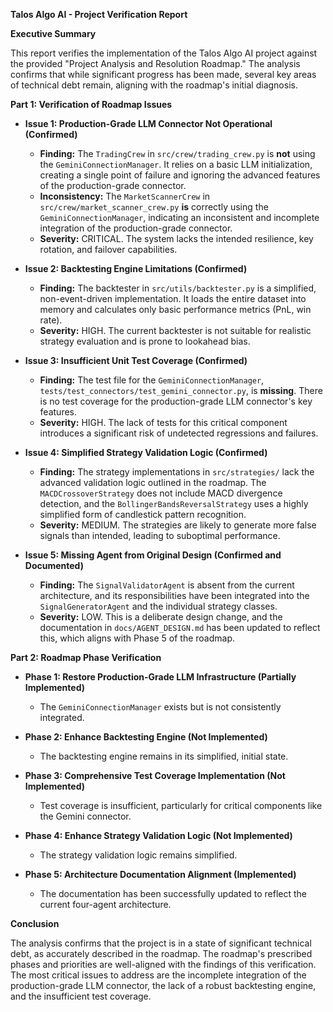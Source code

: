 **Talos Algo AI - Project Verification Report**

**Executive Summary**

This report verifies the implementation of the Talos Algo AI project against the provided "Project Analysis and Resolution Roadmap." The analysis confirms that while significant progress has been made, several key areas of technical debt remain, aligning with the roadmap's initial diagnosis.

**Part 1: Verification of Roadmap Issues**

*   **Issue 1: Production-Grade LLM Connector Not Operational (Confirmed)**
    *   **Finding:** The `TradingCrew` in `src/crew/trading_crew.py` is **not** using the `GeminiConnectionManager`. It relies on a basic LLM initialization, creating a single point of failure and ignoring the advanced features of the production-grade connector.
    *   **Inconsistency:** The `MarketScannerCrew` in `src/crew/market_scanner_crew.py` **is** correctly using the `GeminiConnectionManager`, indicating an inconsistent and incomplete integration of the production-grade connector.
    *   **Severity:** CRITICAL. The system lacks the intended resilience, key rotation, and failover capabilities.

*   **Issue 2: Backtesting Engine Limitations (Confirmed)**
    *   **Finding:** The backtester in `src/utils/backtester.py` is a simplified, non-event-driven implementation. It loads the entire dataset into memory and calculates only basic performance metrics (PnL, win rate).
    *   **Severity:** HIGH. The current backtester is not suitable for realistic strategy evaluation and is prone to lookahead bias.

*   **Issue 3: Insufficient Unit Test Coverage (Confirmed)**
    *   **Finding:** The test file for the `GeminiConnectionManager`, `tests/test_connectors/test_gemini_connector.py`, is **missing**. There is no test coverage for the production-grade LLM connector's key features.
    *   **Severity:** HIGH. The lack of tests for this critical component introduces a significant risk of undetected regressions and failures.

*   **Issue 4: Simplified Strategy Validation Logic (Confirmed)**
    *   **Finding:** The strategy implementations in `src/strategies/` lack the advanced validation logic outlined in the roadmap. The `MACDCrossoverStrategy` does not include MACD divergence detection, and the `BollingerBandsReversalStrategy` uses a highly simplified form of candlestick pattern recognition.
    *   **Severity:** MEDIUM. The strategies are likely to generate more false signals than intended, leading to suboptimal performance.

*   **Issue 5: Missing Agent from Original Design (Confirmed and Documented)**
    *   **Finding:** The `SignalValidatorAgent` is absent from the current architecture, and its responsibilities have been integrated into the `SignalGeneratorAgent` and the individual strategy classes.
    *   **Severity:** LOW. This is a deliberate design change, and the documentation in `docs/AGENT_DESIGN.md` has been updated to reflect this, which aligns with Phase 5 of the roadmap.

**Part 2: Roadmap Phase Verification**

*   **Phase 1: Restore Production-Grade LLM Infrastructure (Partially Implemented)**
    *   The `GeminiConnectionManager` exists but is not consistently integrated.

*   **Phase 2: Enhance Backtesting Engine (Not Implemented)**
    *   The backtesting engine remains in its simplified, initial state.

*   **Phase 3: Comprehensive Test Coverage Implementation (Not Implemented)**
    *   Test coverage is insufficient, particularly for critical components like the Gemini connector.

*   **Phase 4: Enhance Strategy Validation Logic (Not Implemented)**
    *   The strategy validation logic remains simplified.

*   **Phase 5: Architecture Documentation Alignment (Implemented)**
    *   The documentation has been successfully updated to reflect the current four-agent architecture.

**Conclusion**

The analysis confirms that the project is in a state of significant technical debt, as accurately described in the roadmap. The roadmap's prescribed phases and priorities are well-aligned with the findings of this verification. The most critical issues to address are the incomplete integration of the production-grade LLM connector, the lack of a robust backtesting engine, and the insufficient test coverage.
